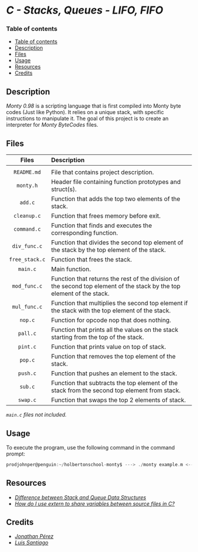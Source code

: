 # *C - Stacks, Queues - LIFO, FIFO*

### Table of contents

- [Table of contents](#table-of-contents)
- [Description](#description)
- [Files](#files)
- [Usage](#usage)
- [Resources](#resources)
- [Credits](#credits)

## Description

*Monty 0.98* is a scripting language that is first compiled into Monty byte codes (Just like Python). It relies on a unique stack, with specific instructions to manipulate it. The goal of this project is to create an interpreter for *Monty ByteCodes* files.

## Files

| Files | Description |
|:-----:|:------------|
|        |                                  |
| `README.md`   | File that contains project description. |
| `monty.h`   | Header file containing function prototypes and struct(s). |
| `add.c`       | Function that adds the top two elements of the stack. |
| `cleanup.c`   | Function that frees memory before exit. |
| `command.c`    | Function that finds and executes the corresponding function. |
| `div_func.c`   | Function that divides the second top element of the stack by the top element of the stack. |
| `free_stack.c`    | Function that frees the stack. |
| `main.c`    | Main function. |
| `mod_func.c`   | Function that returns the rest of the division of the second top element of the stack by the top element of the stack. |
| `mul_func.c`       | Function that multiplies the second top element if the stack with the top element of the stack. |
| `nop.c`   | Function  for opcode nop that does nothing. |
| `pall.c`    | Function that prints all the values on the stack starting from the top of the stack. |
| `pint.c`   | Function that prints value on top of stack. |
| `pop.c`    | Function that removes the top element of the stack. |
| `push.c`    | Function that pushes an element to the stack. |
| `sub.c`    | Function that subtracts the top element of the stack from the second top element from stack. |
| `swap.c`    | Function that swaps the top 2 elements of stack. |


*`main.c` files not included.*

## Usage

To execute the program, use the following command in the command prompt:
```c
prodjohnper@penguin:~/holbertonschool-monty$ ---> ./monty example.m <---

```

## Resources

- *[Difference between Stack and Queue Data Structures](https://www.geeksforgeeks.org/difference-between-stack-and-queue-data-structures/)*
- *[How do I use extern to share variables between source files in C?](https://stackoverflow.com/questions/1433204/how-do-i-use-extern-to-share-variables-between-source-files)*

## Credits

- *[Jonathan Pérez](https://github.com/prodjohnper)*
- *[Luis Santiago](https://github.com/Lusanco)*
